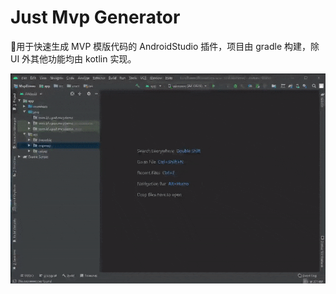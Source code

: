 # Just Mvp Generator
:grapes:用于快速生成 MVP 模版代码的 AndroidStudio 插件，项目由 gradle 构建，除 UI 外其他功能均由 kotlin 实现。

![一键生成 MVP 模板代码](https://raw.githubusercontent.com/groooooomit/just-mvp-plugin/master/screenshots/just-mvp-plugin-demo.gif)
